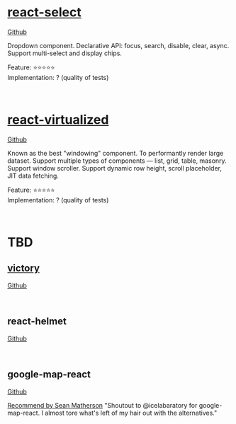 # [react-select](http://jedwatson.github.io/react-select/)
[Github](github-logo.png)

Dropdown component.
Declarative API: focus, search, disable, clear, async.
Support multi-select and display chips.

Feature: ⭐⭐⭐⭐⭐<br />
Implementation: ? (quality of tests)

<br />

# [react-virtualized](https://bvaughn.github.io/react-virtualized)
[Github](https://github.com/bvaughn/react-virtualized)

Known as the best "windowing" component.
To performantly render large dataset.
Support multiple types of components — list, grid, table, masonry.
Support window scroller.
Support dynamic row height, scroll placeholder, JIT data fetching.

Feature: ⭐⭐⭐⭐⭐<br />
Implementation: ? (quality of tests)

<br />

# TBD

## [victory](http://formidable.com/open-source/victory/)
[Github](https://github.com/FormidableLabs/victory)

<br />

## react-helmet
[Github](https://github.com/nfl/react-helmet)

<br />

## google-map-react
[Github](https://github.com/istarkov/google-map-react)

[Recommend by Sean Matherson](https://twitter.com/controlplusb/status/863873483142574084)
"Shoutout to @icelabaratory for google-map-react. I almost tore what's left of my hair out with the alternatives."
